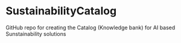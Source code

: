 # SustainabilityCatalog
GitHub repo for creating the Catalog (Knowledge bank) for AI based Sunstainability solutions
